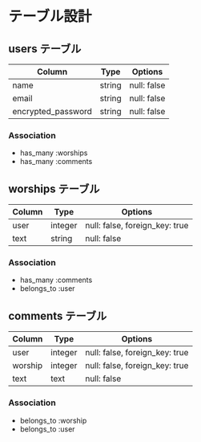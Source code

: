 # テーブル設計

## users テーブル

| Column             | Type   | Options     |
| ------------------ | ------ | ----------- |
| name               | string | null: false |
| email              | string | null: false |
| encrypted_password | string | null: false |

### Association

- has_many :worships
- has_many :comments

## worships テーブル

| Column | Type   | Options                       |
| ------ | ------ | -----------                   |
| user   | integer| null: false, foreign_key: true|
| text   | string | null: false                   |



### Association

- has_many :comments
- belongs_to :user



## comments テーブル

| Column | Type          | Options                        |
| ------ | ----------    | ------------------------------ |
| user         | integer | null: false, foreign_key: true |
| worship   | integer | null: false, foreign_key: true |
| text         | text    | null: false                    |

### Association

- belongs_to :worship
- belongs_to :user

